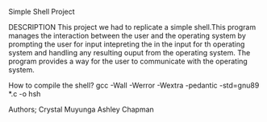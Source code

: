 Simple Shell Project

DESCRIPTION
This project we had to replicate a simple shell.This program manages the interaction between the user and the operating system by prompting the user for input intepreting the in the input for th operating system and handling any resulting ouput from the operating system. The program provides a way for the user to communicate with the operating system.

How to compile the shell?
gcc -Wall -Werror -Wextra -pedantic -std=gnu89 *.c -o hsh

Authors;
Crystal Muyunga
Ashley Chapman
